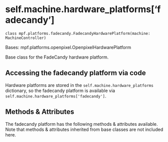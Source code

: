 
# self.machine.hardware_platforms[‘fadecandy’]

`class mpf.platforms.fadecandy.FadecandyHardwarePlatform(machine: MachineController)`

Bases: mpf.platforms.openpixel.OpenpixelHardwarePlatform

Base class for the FadeCandy hardware platform.

## Accessing the fadecandy platform via code

Hardware platforms are stored in the `self.machine.hardware_platforms` dictionary, so the fadecandy platform is available via `self.machine.hardware_platforms['fadecandy']`.

## Methods & Attributes

The fadecandy platform has the following methods & attributes available. Note that methods & attributes inherited from base classes are not included here.

